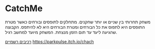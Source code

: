 # CatchMe

משחק תחרותי בין שניים או יותר שחקנים. מתחלקים לתופסים ובורחים כאשר מטרת התופסים היא לתפוס את כל הבורחים ומטרת הבורחים היא לא להיתפס. הקבוצה שהגיעה ליעד עד תום הזמן מנצחת. המשחק מיועד למחשב רגיל.

[רכיבים רשמיים](formal-elements.md)      https://parkpulse.itch.io/chach
                                                                                                                                                                                                                                                                                                                                                                           
